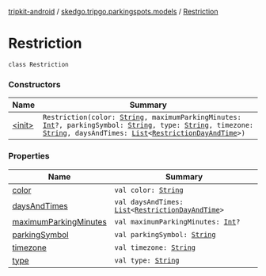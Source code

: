 [tripkit-android](../../index.md) / [skedgo.tripgo.parkingspots.models](../index.md) / [Restriction](./index.md)

# Restriction

`class Restriction`

### Constructors

| Name | Summary |
|---|---|
| [&lt;init&gt;](-init-.md) | `Restriction(color: `[`String`](https://kotlinlang.org/api/latest/jvm/stdlib/kotlin/-string/index.html)`, maximumParkingMinutes: `[`Int`](https://kotlinlang.org/api/latest/jvm/stdlib/kotlin/-int/index.html)`?, parkingSymbol: `[`String`](https://kotlinlang.org/api/latest/jvm/stdlib/kotlin/-string/index.html)`, type: `[`String`](https://kotlinlang.org/api/latest/jvm/stdlib/kotlin/-string/index.html)`, timezone: `[`String`](https://kotlinlang.org/api/latest/jvm/stdlib/kotlin/-string/index.html)`, daysAndTimes: `[`List`](https://kotlinlang.org/api/latest/jvm/stdlib/kotlin.collections/-list/index.html)`<`[`RestrictionDayAndTime`](../-restriction-day-and-time/index.md)`>)` |

### Properties

| Name | Summary |
|---|---|
| [color](color.md) | `val color: `[`String`](https://kotlinlang.org/api/latest/jvm/stdlib/kotlin/-string/index.html) |
| [daysAndTimes](days-and-times.md) | `val daysAndTimes: `[`List`](https://kotlinlang.org/api/latest/jvm/stdlib/kotlin.collections/-list/index.html)`<`[`RestrictionDayAndTime`](../-restriction-day-and-time/index.md)`>` |
| [maximumParkingMinutes](maximum-parking-minutes.md) | `val maximumParkingMinutes: `[`Int`](https://kotlinlang.org/api/latest/jvm/stdlib/kotlin/-int/index.html)`?` |
| [parkingSymbol](parking-symbol.md) | `val parkingSymbol: `[`String`](https://kotlinlang.org/api/latest/jvm/stdlib/kotlin/-string/index.html) |
| [timezone](timezone.md) | `val timezone: `[`String`](https://kotlinlang.org/api/latest/jvm/stdlib/kotlin/-string/index.html) |
| [type](type.md) | `val type: `[`String`](https://kotlinlang.org/api/latest/jvm/stdlib/kotlin/-string/index.html) |
